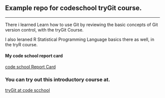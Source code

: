 ## Example repo for codeschool tryGit course.
---

There i learned Learn how to use Git by reviewing the basic concepts of Git version control, with the tryGit Course.

I also leraned R Statistical Programming Language basics there as well, in the tryR course.

#### My code school report card

<A HREF ="https://www.codeschool.com/users/247304" target="_blank"> code school Report Card</A>


### You can try out this introductory course at.

<A HREF="https://www.codeschool.com/courses/try-git" target="_blank">tryGit at code scchool</A>
